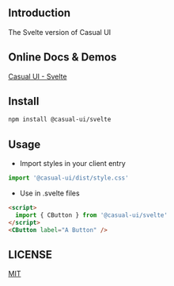 ## Introduction

The Svelte version of Casual UI

## Online Docs & Demos

[Casual UI - Svelte](https://svelte.casual-ui.site/)

## Install

```sh
npm install @casual-ui/svelte
```

## Usage

* Import styles in your client entry
```js
import '@casual-ui/dist/style.css'
```
* Use in .svelte files
```html
<script>
  import { CButton } from '@casual-ui/svelte'
</script>
<CButton label="A Button" />
```

## LICENSE

[MIT](./LICENSE)